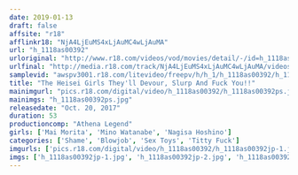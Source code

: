 ```yaml
---
date: 2019-01-13
draft: false
affsite: "r18"
afflinkr18: "NjA4LjEuMS4xLjAuMC4wLjAuMA"
url: "h_1118as00392"
urloriginal: "http://www.r18.com/videos/vod/movies/detail/-/id=h_1118as00392"
urlfinal: "http://media.r18.com/track/NjA4LjEuMS4xLjAuMC4wLjAuMA/videos/vod/movies/detail/-/id=h_1118as00392"
samplevid: "awspv3001.r18.com/litevideo/freepv/h/h_1/h_1118as00392/h_1118as00392_dmb_w.mp4"
title: "The Heisei Girls They'll Devour, Slurp And Fuck You!!"
mainimgurl: "pics.r18.com/digital/video/h_1118as00392/h_1118as00392ps.jpg"
mainimgs: "h_1118as00392ps.jpg"
releasedate: "Oct. 20, 2017"
duration: 53
productioncomp: "Athena Legend"
girls: ['Mai Morita', 'Mino Watanabe', 'Nagisa Hoshino']
categories: ['Shame', 'Blowjob', 'Sex Toys', 'Titty Fuck']
imgurls: ['pics.r18.com/digital/video/h_1118as00392/h_1118as00392jp-1.jpg', 'pics.r18.com/digital/video/h_1118as00392/h_1118as00392jp-2.jpg', 'pics.r18.com/digital/video/h_1118as00392/h_1118as00392jp-3.jpg', 'pics.r18.com/digital/video/h_1118as00392/h_1118as00392jp-4.jpg', 'pics.r18.com/digital/video/h_1118as00392/h_1118as00392jp-5.jpg', 'pics.r18.com/digital/video/h_1118as00392/h_1118as00392jp-6.jpg', 'pics.r18.com/digital/video/h_1118as00392/h_1118as00392jp-7.jpg', 'pics.r18.com/digital/video/h_1118as00392/h_1118as00392jp-8.jpg', 'pics.r18.com/digital/video/h_1118as00392/h_1118as00392jp-9.jpg', 'pics.r18.com/digital/video/h_1118as00392/h_1118as00392jp-10.jpg', 'pics.r18.com/digital/video/h_1118as00392/h_1118as00392jp-11.jpg', 'pics.r18.com/digital/video/h_1118as00392/h_1118as00392jp-12.jpg', 'pics.r18.com/digital/video/h_1118as00392/h_1118as00392jp-13.jpg', 'pics.r18.com/digital/video/h_1118as00392/h_1118as00392jp-14.jpg', 'pics.r18.com/digital/video/h_1118as00392/h_1118as00392jp-15.jpg', 'pics.r18.com/digital/video/h_1118as00392/h_1118as00392jp-16.jpg', 'pics.r18.com/digital/video/h_1118as00392/h_1118as00392jp-17.jpg', 'pics.r18.com/digital/video/h_1118as00392/h_1118as00392jp-18.jpg', 'pics.r18.com/digital/video/h_1118as00392/h_1118as00392jp-19.jpg', 'pics.r18.com/digital/video/h_1118as00392/h_1118as00392jp-20.jpg']
imgs: ['h_1118as00392jp-1.jpg', 'h_1118as00392jp-2.jpg', 'h_1118as00392jp-3.jpg', 'h_1118as00392jp-4.jpg', 'h_1118as00392jp-5.jpg', 'h_1118as00392jp-6.jpg', 'h_1118as00392jp-7.jpg', 'h_1118as00392jp-8.jpg', 'h_1118as00392jp-9.jpg', 'h_1118as00392jp-10.jpg', 'h_1118as00392jp-11.jpg', 'h_1118as00392jp-12.jpg', 'h_1118as00392jp-13.jpg', 'h_1118as00392jp-14.jpg', 'h_1118as00392jp-15.jpg', 'h_1118as00392jp-16.jpg', 'h_1118as00392jp-17.jpg', 'h_1118as00392jp-18.jpg', 'h_1118as00392jp-19.jpg', 'h_1118as00392jp-20.jpg']
---
```

